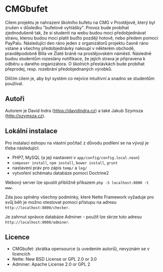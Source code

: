 CMGbufet
========

Cílem projektu je nahrazení školního bufetu na CMG v Prostějově, který byl zrušen v důsledku "bufetové vyhlášky". Provoz bude probíhat zjednodušeně tak, že si studenti na webu budou moci předobjednávat stravu, kterou budou moci platit buďto později hotově, nebo předem pomocí PayPalu. Následující den ráno jeden z organizátorů projektu časně ráno vstane a všechny předobjednávky nakoupí v některém obchodě, pravděpodobně Billa ve Zlaté bráně na prostějovském náměstí. Následně budou studentům rozeslány notifikace, že jejich strava je připravena k odběru u daného organizátora. O školních přestávkách bude probíhat přeprodej, resp. rozebrání předobjednaných výrobků.

Dílčím cílem je, aby byl systém co nejvíce intuitivní a snadno se studentům používal.

Autoři
------

Autorem je David Indra (https://davidindra.cz) a také Jakub Szymsza (http://szymsza.cz).

Lokální instalace
-----------------

Pro instalaci eshopu na vlastní počítač z důvodu podílení se na vývoji je třeba následující:

- PHP7, MySQL (a její nastavení v `app/config/config.local.neon`)
- `composer install`, `npm install`, `bower install`, `grunt`
- nastavení práv pro zápis `temp/` a `log/`
- vytvoření schématu databáze pomocí Doctrine2

Webový server lze spustit přibližně příkazem `php -S localhost:8000 -t www`.

Zda jsou splněny všechny podmínky, které Nette Framework vyžaduje pro svůj běh je možno otestovat pomocí přístupu na adresu `http://localhost:8000/checker`.

Je zahrnut správce databáze Adminer - použít lze skrze tuto adresu `http://localhost:8000/adminer`.

Licence
-------
- CMGbufet: zkrátka opensource (s uvedením autorů), nevyznám se v licencích
- Nette: New BSD License or GPL 2.0 or 3.0
- Adminer: Apache License 2.0 or GPL 2
